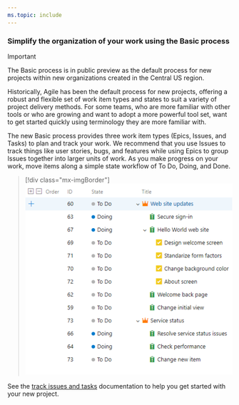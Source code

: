 ```yaml
---
ms.topic: include
---
```


### Simplify the organization of your work using the Basic process

> [!IMPORTANT]  
> The Basic process is in public preview as the default process for new projects within new organizations created in the Central US region.

Historically, Agile has been the default process for new projects, offering a robust and flexible set of work item types and states to suit a variety of project delivery methods. For some teams, who are more familiar with other tools or who are growing and want to adopt a more powerful tool set, want to get started quickly using terminology they are more familiar with.

The new Basic process provides three work item types (Epics, Issues, and Tasks) to plan and track your work. We recommend that you use Issues to track things like user stories, bugs, and features while using Epics to group Issues together into larger units of work. As you make progress on your work, move items along a simple state workflow of To Do, Doing, and Done.

> [!div class="mx-imgBorder"]
> ![Organize work using the Basic process.](../../media/146_20.png)

See the [track issues and tasks](https://docs.microsoft.com/azure/devops/boards/get-started/track-issues-tasks?view=azure-devops) documentation to help you get started with your new project.
